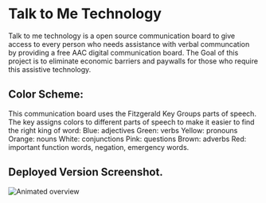 # Talk to Me Technology

Talk to me technology is a open source communication board to give access to every person who needs assistance with verbal communcation by providing a free AAC digital communication board. The Goal of this project is to eliminate economic barriers and paywalls for those who require this assistive technology.   

## Color Scheme:
This communication board uses the Fitzgerald Key Groups parts of speech. The key assigns colors to different parts of speech to make it easier to find the right king of word:
Blue: adjectives
Green: verbs
Yellow: pronouns
Orange: nouns
White: conjunctions
Pink: questions
Brown: adverbs
Red: important function words, negation, emergency words. 

## Deployed Version Screenshot.
![Animated overview](https://user-images.githubusercontent.com/76171953/162774535-fd5d0859-95f3-433b-8f9f-00c33b5d2229.gif)
